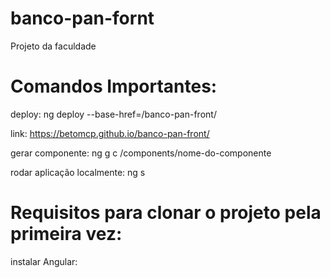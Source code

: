 # banco-pan-fornt
Projeto da faculdade

# Comandos Importantes: 

deploy: ng deploy --base-href=/banco-pan-front/

link: https://betomcp.github.io/banco-pan-front/

gerar componente: ng g c /components/nome-do-componente

rodar aplicação localmente: ng s

# Requisitos para clonar o projeto pela primeira vez:

instalar Angular:




